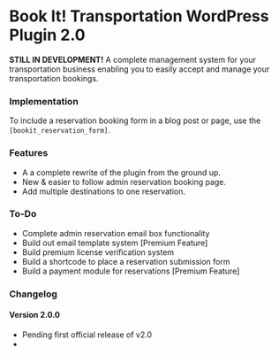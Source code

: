 Book It! Transportation WordPress Plugin 2.0
======================

<b>STILL IN DEVELOPMENT!</b> A complete management system for your transportation business enabling you to easily accept and manage your transportation bookings.

<h3>Implementation</h3>

To include a reservation booking form in a blog post or page, use the <code>[bookit_reservation_form]</code>.

<h3>Features</h3>

<ul>
<li>A a complete rewrite of the plugin from the ground up.
<li>New &amp; easier to follow admin reservation booking page.
<li>Add multiple destinations to one reservation.
</ul>

<h3>To-Do</h3>

<ul>
<li>Complete admin reservation email box functionality
<li>Build out email template system [Premium Feature]
<li>Build premium license verification system
<li>Build a shortcode to place a reservation submission form
<li>Build a payment module for reservations [Premium Feature]
</ul>

<h3>Changelog</h3>

<h4>Version 2.0.0</h4>
<ul>
<li>Pending first official release of v2.0
<li>
</ul>
